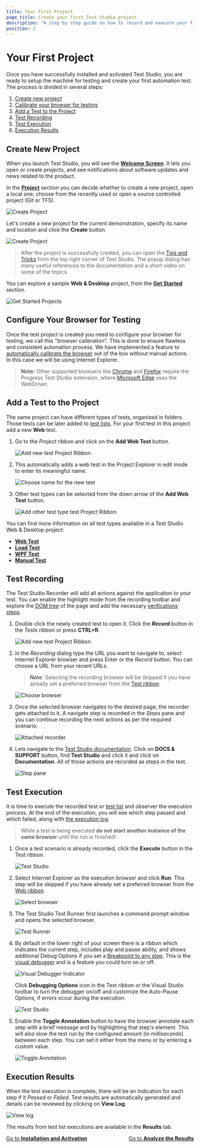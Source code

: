 ```yaml
---
title: Your First Project
page_title: Create your first Test Studio project
description: "A step by step guide on how to record and execute your first Test Studio project."
position: 2
---
```

# Your First Project #

Once you have successfully installed and activated Test Studio, you are ready to setup the machine for testing and create your first automation test. The process is divided in several steps:

1. [Create new project](#create-new-project)
2. [Calibrate your browser for testing](#calibrate-your-browser)
3. [Add a Test to the Project](#add-a-test-to-the-project)
4. [Test Recording](#test-recording)
5. [Test Execution](#test-execution)
6. [Execution Results](#execution-results)

## Create New Project ##

When you launch Test Studio, you will see the [**Welcome Screen**](/general-information/start-a-project/welcome-screen). It lets you open or create projects, and see notifications about software updates and news related to the product.

In the [**Project**](/general-information/start-a-project/welcome-screen#create-a-new-project) section you can decide whether to create a new project, open a local one, choose from the recently used or open a source controlled project (Git or TFS).

![Create Project](/img/getting-started/first-project/fig0.png)

Let's create a new project for the current demonstration, specify its name and location and click the **Create** button.

![Create Project](/img/getting-started/first-project/fig00.png)

> After the project is successfully created, you can open the <a href="/general-information/start-a-project/in-product-tips-tricks" target="_blank">Tips and Tricks</a> from the top right corner of Test Studio. The popup dialog has many useful references to the documentation and a short video on some of the topics.

You can explore a sample **Web & Desktop** project, from the [**Get Started**](/general-information/start-a-project/welcome-screen#get-started) section.

![Get Started Projects](/img/getting-started/first-project/fig01.png)

## Configure Your Browser for Testing ##

Once the test project is created you need to configure your browser for testing, we call this "browser calibration". This is done to ensure flawless and consistent automation process. We have implemented a feature to [automatically calibrate the browser](/features/project-settings/browsers) out of the box without manual actions. In this case we will be using Internet Explorer.

>**Note:** Other supported browsers like [Chrome](/general-information/configure-your-browser/chrome) and [Firefox](/general-information/configure-your-browser/firefox) require the Progress Test Studio extension, where [Microsoft Edge](/general-information/configure-your-browser/edge) uses the WebDriver.

## Add a Test to the Project ##

The same project can have different types of tests, organized in folders. Those tests can be later added to <a href="/general-information/test-execution/test-lists-standalone" target="_blank">test lists</a>. For your first test in this project add a new **Web** test.

1. Go to the *Project* ribbon and click on the **Add Web Test** button.

    ![Add new test Project Ribbon](/img/getting-started/first-project/fig02.png)

2. This automatically adds a web test in the Project Explorer in edit mode to enter its meaningful name.

    ![Choose name for the new test](/img/getting-started/first-project/fig03.png)

3. Other test types can be selected from the down arrow of the **Add Web Test** button.

    ![Add other test type test Project Ribbon](/img/getting-started/first-project/fig02a.png)

You can find more information on all test types available in a Test Studio Web & Desktop project:

*	<a href="/general-information/test-recording/overview" target="_blank">**Web Test**</a>
*	<a href="/features/testing-types/load-testing/Overview" target="_blank">**Load Test**</a>
*	<a href="/features/testing-types/wpf-testing/wpf-test" target="_blank">**WPF Test**</a>
*	<a href="/features/testing-types/manual-testing/overview" target="_blank">**Manual Test**</a>

## Test Recording ##

The Test Studio Recorder will add all actions against the application to your test. You can enable the highlight mode from the recording toolbar and explore the <a href="/features/recorder/dom-explorer" target="_blank">DOM tree</a> of the page and add the necessary <a href="/features/recorder/verifications/overview" target="_blank">verifications steps</a>.

1. Double click the newly created test to open it. Click the ***Record*** button in the *Tests* ribbon or press **CTRL+R**.

    ![Add new test Project Ribbon](/img/getting-started/first-project/fig04.png)

2. In the *Recording* dialog type the URL you want to navigate to, select Internet Explorer browser and press Enter or the *Record* button. You can choose a URL from your recent URLs.

    > **Note**: Selecting the recording browser will be skipped if you have already set a preferred browser from the <a href="/general-information/test-execution/quick-execution" target="_blank">Test ribbon</a>.

    ![Choose browser](/img/getting-started/first-project/fig05.png)

3. Once the selected browser navigates to the desired page, the recorder gets attached to it. A navigate step is recorded in the *Steps* pane and you can continue recording the next actions as per the required scenario.

    ![Attached recorder](/img/getting-started/first-project/fig06.png)

4. Lets navigate to the [Test Studio documentation](https://docs.telerik.com/teststudio/). Click on **DOCS & SUPPORT** button, find **Test Studio** and click it and click on **Documentation**. All of those actions are recorded as steps in the test.

    ![Step pane](/img/getting-started/first-project/fig07.png)

## Test Execution ##

It is time to execute the recorded test or <a href="/general-information/test-execution/test-lists-standalone" target="_blank">test list</a> and observer the execution process. At the end of the execution, you will see which step passed and which failed, along with <a href="/troubleshooting-guide/troubleshooting-tools-tg/using-the-execution-log" target="_blank">the execution log</a>.

> While a test is being executed **do not start another instance of the same browser** until the run is finished!

1. Once a test scenario is already recorded, click the **Execute** button in the Test ribbon.

    ![Test Studio](/img/getting-started/first-project/fig08.png)

2. Select Internet Explorer as the execution browser and click **Run**. This step will be skipped if you have already set a preferred browser from the <a href="/general-information/test-execution/quick-execution" target="_blank">Web ribbon</a>.

    ![Select browser](/img/getting-started/first-project/fig09.png)

3. The Test Studio Test Runner first launches a command prompt window and opens the selected browser.

    ![Test Runner](/img/getting-started/first-project/fig10.png)

4. By default in the lower right of your screen there is a ribbon which indicates the current step, includes play and pause ability, and shows additional Debug Options if you set a <a href="/features/test-maintenance/steps-pane" target="_blank">Breakpoint to any step</a>. This is the <a href="/troubleshooting-guide/troubleshooting-tools-tg/using-the-visual-debugger" target="_blank">visual debugger</a> and is a feature you could turn on or off.

    ![Visual Debugger Indicator](/img/getting-started/first-project/fig11.png)

    Click **Debugging Options** icon in the Test ribbon or the Visual Studio toolbar to turn the debugger on/off and customize the Auto-Pause Options, if errors occur during the execution.

    ![Test Studio](/img/getting-started/first-project/fig12.png)

5. Enable the **Toggle Annotation** button to have the browser annotate each step with a brief message and by highlighting that step's element. This will also slow the test run by the configured amount (in milliseconds) between each step. You can set it either from the menu or by entering a custom value.

    ![Toggle Annotation](/img/getting-started/first-project/fig13.png)

## Execution Results ##

When the test execution is complete, there will be an indication for each step if it *Passed* or *Failed*. Test results are automatically generated and details can be reviewed by clicking on **View Log**. 

![View log](/img/getting-started/first-project/fig14.png)

The results from test list executions are available in the **Results** tab.

<div><a href="/getting-started/installation-and-activation">Go to <strong>Installation and Activation</strong></a><a style="float:right" href="/getting-started/analyze-the-results">Go to <strong>Analyze the Results</strong></a></div>